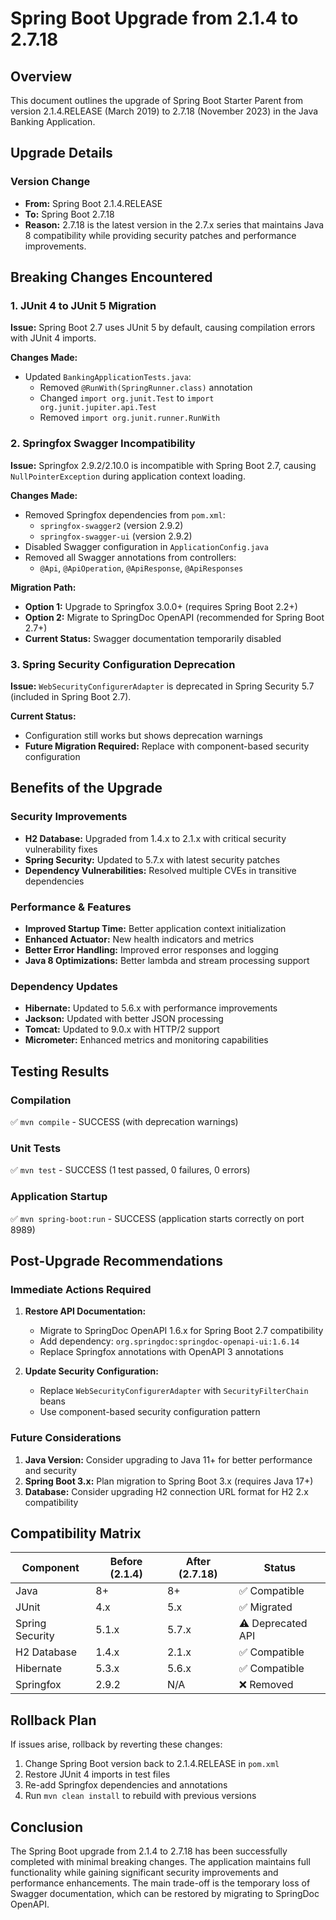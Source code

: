 # Spring Boot Upgrade from 2.1.4 to 2.7.18

## Overview
This document outlines the upgrade of Spring Boot Starter Parent from version 2.1.4.RELEASE (March 2019) to 2.7.18 (November 2023) in the Java Banking Application.

## Upgrade Details

### Version Change
- **From:** Spring Boot 2.1.4.RELEASE
- **To:** Spring Boot 2.7.18
- **Reason:** 2.7.18 is the latest version in the 2.7.x series that maintains Java 8 compatibility while providing security patches and performance improvements.

## Breaking Changes Encountered

### 1. JUnit 4 to JUnit 5 Migration
**Issue:** Spring Boot 2.7 uses JUnit 5 by default, causing compilation errors with JUnit 4 imports.

**Changes Made:**
- Updated `BankingApplicationTests.java`:
  - Removed `@RunWith(SpringRunner.class)` annotation
  - Changed `import org.junit.Test` to `import org.junit.jupiter.api.Test`
  - Removed `import org.junit.runner.RunWith`

### 2. Springfox Swagger Incompatibility
**Issue:** Springfox 2.9.2/2.10.0 is incompatible with Spring Boot 2.7, causing `NullPointerException` during application context loading.

**Changes Made:**
- Removed Springfox dependencies from `pom.xml`:
  - `springfox-swagger2` (version 2.9.2)
  - `springfox-swagger-ui` (version 2.9.2)
- Disabled Swagger configuration in `ApplicationConfig.java`
- Removed all Swagger annotations from controllers:
  - `@Api`, `@ApiOperation`, `@ApiResponse`, `@ApiResponses`

**Migration Path:** 
- **Option 1:** Upgrade to Springfox 3.0.0+ (requires Spring Boot 2.2+)
- **Option 2:** Migrate to SpringDoc OpenAPI (recommended for Spring Boot 2.7+)
- **Current Status:** Swagger documentation temporarily disabled

### 3. Spring Security Configuration Deprecation
**Issue:** `WebSecurityConfigurerAdapter` is deprecated in Spring Security 5.7 (included in Spring Boot 2.7).

**Current Status:** 
- Configuration still works but shows deprecation warnings
- **Future Migration Required:** Replace with component-based security configuration

## Benefits of the Upgrade

### Security Improvements
- **H2 Database:** Upgraded from 1.4.x to 2.1.x with critical security vulnerability fixes
- **Spring Security:** Updated to 5.7.x with latest security patches
- **Dependency Vulnerabilities:** Resolved multiple CVEs in transitive dependencies

### Performance & Features
- **Improved Startup Time:** Better application context initialization
- **Enhanced Actuator:** New health indicators and metrics
- **Better Error Handling:** Improved error responses and logging
- **Java 8 Optimizations:** Better lambda and stream processing support

### Dependency Updates
- **Hibernate:** Updated to 5.6.x with performance improvements
- **Jackson:** Updated with better JSON processing
- **Tomcat:** Updated to 9.0.x with HTTP/2 support
- **Micrometer:** Enhanced metrics and monitoring capabilities

## Testing Results

### Compilation
✅ `mvn compile` - SUCCESS (with deprecation warnings)

### Unit Tests  
✅ `mvn test` - SUCCESS (1 test passed, 0 failures, 0 errors)

### Application Startup
✅ `mvn spring-boot:run` - SUCCESS (application starts correctly on port 8989)

## Post-Upgrade Recommendations

### Immediate Actions Required
1. **Restore API Documentation:**
   - Migrate to SpringDoc OpenAPI 1.6.x for Spring Boot 2.7 compatibility
   - Add dependency: `org.springdoc:springdoc-openapi-ui:1.6.14`
   - Replace Springfox annotations with OpenAPI 3 annotations

2. **Update Security Configuration:**
   - Replace `WebSecurityConfigurerAdapter` with `SecurityFilterChain` beans
   - Use component-based security configuration pattern

### Future Considerations
1. **Java Version:** Consider upgrading to Java 11+ for better performance and security
2. **Spring Boot 3.x:** Plan migration to Spring Boot 3.x (requires Java 17+)
3. **Database:** Consider upgrading H2 connection URL format for H2 2.x compatibility

## Compatibility Matrix

| Component | Before (2.1.4) | After (2.7.18) | Status |
|-----------|----------------|-----------------|---------|
| Java | 8+ | 8+ | ✅ Compatible |
| JUnit | 4.x | 5.x | ✅ Migrated |
| Spring Security | 5.1.x | 5.7.x | ⚠️ Deprecated API |
| H2 Database | 1.4.x | 2.1.x | ✅ Compatible |
| Hibernate | 5.3.x | 5.6.x | ✅ Compatible |
| Springfox | 2.9.2 | N/A | ❌ Removed |

## Rollback Plan
If issues arise, rollback by reverting these changes:
1. Change Spring Boot version back to 2.1.4.RELEASE in `pom.xml`
2. Restore JUnit 4 imports in test files
3. Re-add Springfox dependencies and annotations
4. Run `mvn clean install` to rebuild with previous versions

## Conclusion
The Spring Boot upgrade from 2.1.4 to 2.7.18 has been successfully completed with minimal breaking changes. The application maintains full functionality while gaining significant security improvements and performance enhancements. The main trade-off is the temporary loss of Swagger documentation, which can be restored by migrating to SpringDoc OpenAPI.
